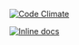 [![Code Climate](https://codeclimate.com/github/qiushibaike/moumentei.png)](https://codeclimate.com/github/qiushibaike/moumentei)


[![Inline docs](http://inch-ci.org/github/elabs/pundit.png?branch=master)](http://inch-ci.org/github/elabs/pundit)
